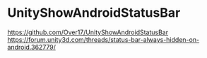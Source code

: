 # UnityShowAndroidStatusBar
https://github.com/Over17/UnityShowAndroidStatusBar
https://forum.unity3d.com/threads/status-bar-always-hidden-on-android.362779/
